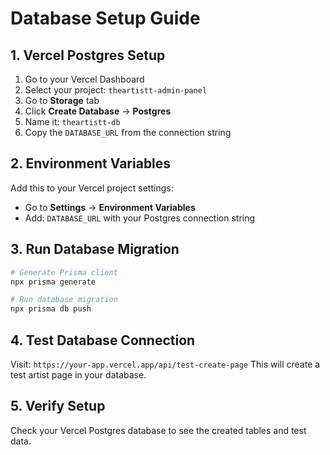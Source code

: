 # Database Setup Guide

## 1. Vercel Postgres Setup

1. Go to your Vercel Dashboard
2. Select your project: `theartistt-admin-panel`
3. Go to **Storage** tab
4. Click **Create Database** → **Postgres**
5. Name it: `theartistt-db`
6. Copy the `DATABASE_URL` from the connection string

## 2. Environment Variables

Add this to your Vercel project settings:
- Go to **Settings** → **Environment Variables**
- Add: `DATABASE_URL` with your Postgres connection string

## 3. Run Database Migration

```bash
# Generate Prisma client
npx prisma generate

# Run database migration
npx prisma db push
```

## 4. Test Database Connection

Visit: `https://your-app.vercel.app/api/test-create-page`
This will create a test artist page in your database.

## 5. Verify Setup

Check your Vercel Postgres database to see the created tables and test data.
